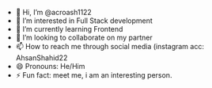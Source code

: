 - 👋 Hi, I’m @acroash1122
- 👀 I’m interested in Full Stack development
- 🌱 I’m currently learning Frontend
- 💞️ I’m looking to collaborate on my partner
- 📫 How to reach me through social media (instagram acc: AhsanShahid22
- 😄 Pronouns: He/Him
- ⚡ Fun fact: meet me, i am an interesting person.


